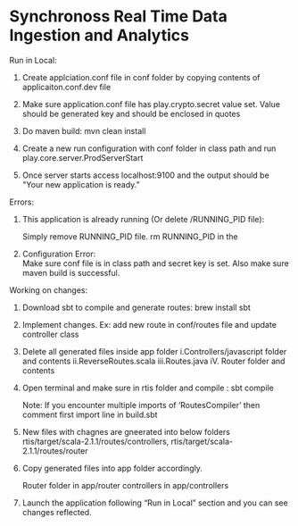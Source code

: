 # Synchronoss Real Time Data Ingestion and Analytics


Run in Local:

 1. Create applciation.conf file in conf folder by copying contents of
    applicaiton.conf.dev file
 2. Make sure application.conf file has play.crypto.secret value set. 
    Value should be generated key and should be enclosed in quotes
 3. Do maven build: mvn clean install
 4. Create a new run configuration with conf folder in class path and run
    play.core.server.ProdServerStart
    
 5. Once server starts access localhost:9100 and the output should be
    "Your new application is ready.”
    
 Errors:
 
 1. This application is already running (Or delete <path>/RUNNING_PID file):
    
    Simply remove RUNNING_PID file. rm RUNNING_PID in the <path>
    
 2. Configuration Error:  
    Make sure conf file is in class path and secret key is set. 
    Also make sure maven build is successful.
    
    
 
 Working on changes:
 
 1. Download sbt to compile and generate routes:  brew install sbt
 2. Implement changes. 
    Ex: add new route in conf/routes file and update controller class
 3. Delete all generated files inside app folder 
		i.Controllers/javascript folder and contents
		ii.ReverseRoutes.scala
		iii.Routes.java
		iV. Router folder and contents
 4. Open terminal and make sure in rtis folder and compile : sbt compile 
 
	 Note: If you encounter multiple imports of ‘RoutesCompiler’ 
	 then comment first import line in build.sbt
 
 5. New files with chagnes are gneerated into below folders 
      rtis/target/scala-2.1.1/routes/controllers, 
      rtis/target/scala-2.1.1/routes/router  
      
 6. Copy generated files into app folder accordingly.
 
    Router folder in app/router
    controllers in app/controllers
 
 
 7. Launch the application following “Run in Local” section and you can see changes reflected.
 
 
 
		